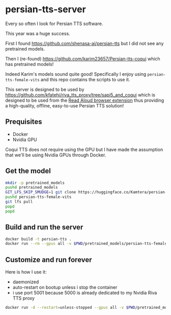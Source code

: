 # persian-tts-server

Every so often I look for Persian TTS software.

This year was a huge success.

First I found https://github.com/shenasa-ai/persian-tts but I did not see any pretrained models.

Then I (re-found) https://github.com/karim23657/Persian-tts-coqui which has pretrained models!

Indeed Karim's models sound quite good! Specifically I enjoy using `persian-tts-female-vits` and this repo contains the scripts to use it.

This server is designed to be used by https://github.com/kfatehi/riva_tts_proxy/tree/sapi5_and_coqui which is designed to be used from the [Read Aloud browser extension](https://github.com/ken107/read-aloud) thus providing a high-quality, offline, easy-to-use Persian TTS solution!

## Prequisites

* Docker
* Nvidia GPU

Coqui TTS does not require using the GPU but I have made the assumption that we'll be using Nvidia GPUs through Docker.

## Get the model


```bash
mkdir -p pretrained_models
pushd pretrained_models
GIT_LFS_SKIP_SMUDGE=1 git clone https://huggingface.co/Kamtera/persian-tts-female-vits
pushd persian-tts-female-vits
git lfs pull
popd
popd
```

## Build and run the server

```bash
docker build -t persian-tts .
docker run --rm --gpus all -v $PWD/pretrained_models/persian-tts-female-vits:/kaggle/working -p 5000:5000 -it persian-tts
```

## Customize and run forever

Here is how I use it:
- daemonized
- auto-restart on bootup unless i stop the container
- i use port 5001 because 5000 is already dedicated to my Nvidia Riva TTS proxy

```bash
docker run -d --restart=unless-stopped --gpus all -v $PWD/pretrained_models/persian-tts-female-vits:/kaggle/working -p 5001:5000 -it persian-tts
```
